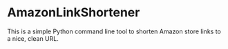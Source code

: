 # AmazonLinkShortener

This is a simple Python command line tool to shorten Amazon store links to a nice, clean URL. 
